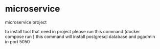 # microservice
microservice project

to install tool that need in project please run this command (docker compose run )
this command will install postgresql database and pgadmin in port 5050
